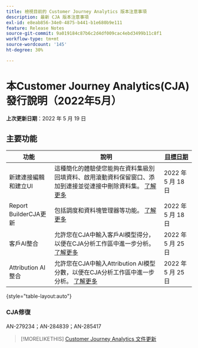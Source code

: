 ```yaml
---
title: 檢視目前的 Customer Journey Analytics 版本注意事項
description: 最新 CJA 版本注意事項
exl-id: e8eab856-34e0-4875-b441-b1e680b9e111
feature: Release Notes
source-git-commit: 9a019184c87b6c2d4df009cac4ebd3499b11c8f1
workflow-type: tm+mt
source-wordcount: '145'
ht-degree: 30%

---
```


# 本Customer Journey Analytics(CJA)發行說明（2022年5月）

**上次更新日期**：2022 年 5 月 19 日

## 主要功能

| 功能 | 說明 | [目標日期](/help/release-notes/releases.md) |
| ----------- | ---------- | ----- |
| 新建連接編輯和建立UI | 這種簡化的體驗使您能夠在資料集級別回填資料、啟用滾動資料保留窗口、添加到連接並從連接中刪除資料集。 [了解更多](/help/connections/create-connection.md) | 2022 年 5 月 18 日 |
| Report BuilderCJA更新 | 包括調度和資料塊管理器等功能。 [了解更多](https://experienceleague.adobe.com/docs/analytics-platform/using/cja-reportbuilder/manage-reportbuilder.html) | 2022 年 5 月 18 日 |
| 客戶AI整合 | 允許您在CJA中輸入客戶AI模型得分，以便在CJA分析工作區中進一步分析。 [了解更多](/help/integrations/customer-ai.md) | 2022 年 5 月 25 日 |
| Attribution AI整合 | 允許您在CJA中輸入Attribution AI模型分數，以便在CJA分析工作區中進一步分析。 [了解更多](/help/integrations/attribution-ai.md) | 2022 年 5 月 25 日 |

{style=&quot;table-layout:auto&quot;}

### CJA修復

AN-279234；AN-284839；AN-285417

>[!MORELIKETHIS]
>[Customer Journey Analytics 文件更新](/help/release-notes/doc-changes.md)
